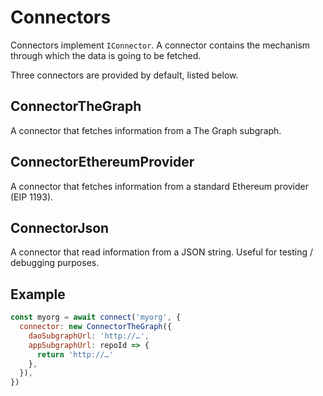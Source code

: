 # Connectors

Connectors implement `IConnector`. A connector contains the mechanism through which the data is going to be fetched.

Three connectors are provided by default, listed below.

## ConnectorTheGraph

A connector that fetches information from a The Graph subgraph.

## ConnectorEthereumProvider

A connector that fetches information from a standard Ethereum provider \(EIP 1193\).

## ConnectorJson

A connector that read information from a JSON string. Useful for testing / debugging purposes.

## Example

```javascript
const myorg = await connect('myorg', {
  connector: new ConnectorTheGraph({
    daoSubgraphUrl: 'http://…',
    appSubgraphUrl: repoId => {
      return 'http://…'
    },
  }),
})
```
